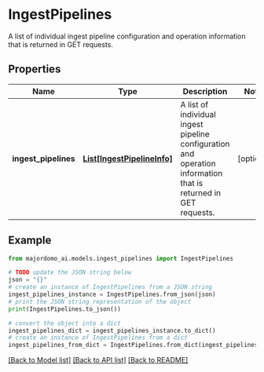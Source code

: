 # IngestPipelines

A list of individual ingest pipeline configuration and operation information that is returned in GET requests.

## Properties

Name | Type | Description | Notes
------------ | ------------- | ------------- | -------------
**ingest_pipelines** | [**List[IngestPipelineInfo]**](IngestPipelineInfo.md) | A list of individual ingest pipeline configuration and operation information that is returned in GET requests. | [optional] 

## Example

```python
from majordomo_ai.models.ingest_pipelines import IngestPipelines

# TODO update the JSON string below
json = "{}"
# create an instance of IngestPipelines from a JSON string
ingest_pipelines_instance = IngestPipelines.from_json(json)
# print the JSON string representation of the object
print(IngestPipelines.to_json())

# convert the object into a dict
ingest_pipelines_dict = ingest_pipelines_instance.to_dict()
# create an instance of IngestPipelines from a dict
ingest_pipelines_from_dict = IngestPipelines.from_dict(ingest_pipelines_dict)
```
[[Back to Model list]](../README.md#documentation-for-models) [[Back to API list]](../README.md#documentation-for-api-endpoints) [[Back to README]](../README.md)


